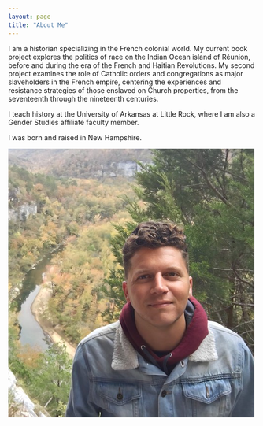 ```yaml
---
layout: page
title: "About Me"
---
```


I am a historian specializing in the French colonial world. My current book project explores the politics of race on the Indian Ocean island of Réunion, before and during the era of the French and Haitian Revolutions. My second project examines the role of Catholic orders and congregations as major slaveholders in the French empire, centering the experiences and resistance strategies of those enslaved on Church properties, from the seventeenth through the nineteenth centuries.

I teach history at the University of Arkansas at Little Rock, where I am also a Gender Studies affiliate faculty member.

I was born and raised in New Hampshire.

![National_River_Park_Arkansas](fotoreminismaller.jpg)

